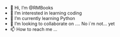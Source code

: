 - 👋 Hi, I’m @RMBooks
- 👀 I’m interested in learning coding
- 🌱 I’m currently learning Python
- 💞️ I’m looking to collaborate on .... No i`m not... yet
- 📫 How to reach me ...

<!---
RMBooks/RMBooks is a ✨ special ✨ repository because its `README.md` (this file) appears on your GitHub profile.
You can click the Preview link to take a look at your changes.
--->
